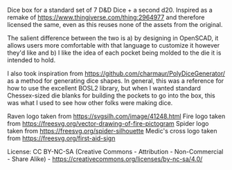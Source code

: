 Dice box for a standard set of 7 D&D Dice + a second d20.  Inspired as a remake of https://www.thingiverse.com/thing:2964977 and therefore licensed the same, even as this reuses none of the assets from the original.

The salient difference between the two is a) by designing in OpenSCAD, it allows users more comfortable with that language to customize it however they'd like and b) I like the idea of each pocket being molded to the die it is intended to hold.

I also took inspiration from https://github.com/charmaur/PolyDiceGenerator/ as a method for generating dice shapes.  In general, this was a reference for how to use the excellent BOSL2 library, but when I wanted standard Chessex-sized die blanks for building the pockets to go into the box, this was what I used to see how other folks were making dice.

Raven logo taken from https://svgsilh.com/image/41248.html
Fire logo taken from https://freesvg.org/vector-drawing-of-fire-pictogram
Spider logo taken from https://freesvg.org/spider-silhouette
Medic's cross logo taken from https://freesvg.org/first-aid-sign

License: CC BY-NC-SA (Creative Commons - Attribution - Non-Commercial - Share Alike) - https://creativecommons.org/licenses/by-nc-sa/4.0/
